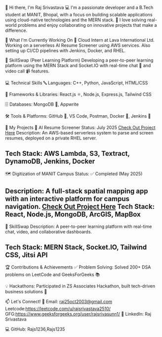 👋 Hi there, I'm Raj Srivastava
💻 I'm a passionate developer and a B.Tech student at MANIT, Bhopal, with a focus on building scalable applications using cloud-native technologies and the MERN stack.
🚀 I love solving real-world problems and enjoy collaborating on innovative projects that make a difference.

🔭 What I'm Currently Working On
🧠 Cloud Intern at Lava International Ltd.
Working on a serverless AI Resume Screener using AWS services. Also setting up CI/CD pipelines with Jenkins, Docker, and RHEL.

🤝 SkillSwap (Peer Learning Platform)
Developing a peer-to-peer learning platform using the MERN Stack and Socket.IO with real-time chat 💬 and video call 📹 features.

💻 Technical Skills
🔤 Languages: C++, Python, JavaScript, HTML/CSS

🧩 Frameworks & Libraries: React.js ⚛️, Node.js, Express.js, Tailwind CSS

🗄️ Databases: MongoDB 🍃, Appwrite

🛠️ Tools & Platforms: GitHub 🐙, VS Code, Postman, Docker 🐳, Jenkins 🔧

🚀 My Projects
🤖 AI Resume Screener
Status: July 2025
[Check Out Project Here]((https://prod.d2q5q5emrb0p3v.amplifyapp.com/))
Description: An AWS-based serverless system to parse and screen resumes, deployed on a private RHEL server.

Tech Stack: AWS Lambda, S3, Textract, DynamoDB, Jenkins, Docker
------------------------------------------------------------------------------------------------------------------------------------------------------------------------------------------------------
🗺️ Digitization of MANIT Campus
Status: ✅ Completed (May 2025)

Description: A full-stack spatial mapping app with an interactive platform for campus navigation.
[Check Out Project Here]((https://bobbymanitmap.netlify.app/))
Tech Stack: React, Node.js, MongoDB, ArcGIS, MapBox
----------------------------------------------------------------------------------------------------------------------------------------------------------------------------------------------------------
🤝 SkillSwap
Description: A peer-to-peer learning platform with real-time chat, video, and collaborative dashboards.

Tech Stack: MERN Stack, Socket.IO, Tailwind CSS, Jitsi API
---------------------------------------------------------------------------------------------------------------------------------------------------------------------------------------------------------
🏆 Contributions & Achievements
✅ Problem Solving: Solved 200+ DSA problems on LeetCode and GeeksForGeeks 📚

💡 Hackathons: Participated in ZS Associates Hackathon, built tech-driven business solutions 💼

📫 Let's Connect!
📧 Email: raj25oct2003@gmail.com
Leetcode:https://leetcode.com/u/rajsrivastava2510/
GFG:https://www.geeksforgeeks.org/user/rajsrivasunn1/
🔗 LinkedIn: Raj Srivastava

💻 GitHub: Rajs1236,Rajs1235
